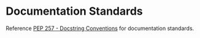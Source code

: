 # Documentation Standards
Reference [PEP 257 - Docstring Conventions](https://peps.python.org/pep-0257/) for documentation standards.
